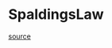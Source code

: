 # SpaldingsLaw

[source](github.com/OpenFOAM-jp/OpenFOAM-utilities-tutorials-jp/blob/master/v1906/preProcessing/wallFunctionTable/tabulatedWallFunction/lnInclude/SpaldingsLaw.C/SpaldingsLaw.C)



